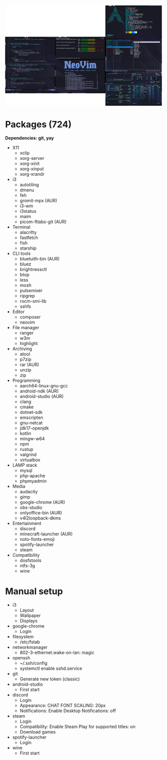 ![Preview](/preview.png)

# Packages (724)
**Dependencies: git, yay**
- X11
  - xclip
  - xorg-server
  - xorg-xinit
  - xorg-xinput
  - xorg-xrandr
- i3
  - autotiling
  - dmenu
  - feh
  - gromit-mpx (AUR)
  - i3-wm
  - i3status
  - maim
  - picom-ftlabs-git (AUR)
- Terminal
  - alacritty
  - fastfetch
  - fish
  - starship
- CLI tools
  - bluetuith-bin (AUR)
  - bluez
  - brightnessctl
  - btop
  - less
  - mosh
  - pulsemixer
  - ripgrep
  - rocm-smi-lib
  - sshfs
- Editor
  - composer
  - neovim
- File manager
  - ranger
  - w3m
  - highlight
- Archiving
  - atool
  - p7zip
  - rar (AUR)
  - unzip
  - zip
- Programming
  - aarch64-linux-gnu-gcc
  - android-ndk (AUR)
  - android-studio (AUR)
  - clang
  - cmake
  - dotnet-sdk
  - emscripten
  - gnu-netcat
  - jdk17-openjdk
  - kotlin
  - mingw-w64
  - npm
  - rustup
  - valgrind
  - virtualbox
- LAMP stack
  - mysql
  - php-apache
  - phpmyadmin
- Media
  - audacity
  - gimp
  - google-chrome (AUR)
  - obs-studio
  - onlyoffice-bin (AUR)
  - v4l2loopback-dkms
- Entertainment
  - discord
  - minecraft-launcher (AUR)
  - noto-fonts-emoji
  - spotify-launcher
  - steam
- Compatibility
  - dosfstools
  - ntfs-3g
  - wine

# Manual setup
- i3
  - Layout
  - Wallpaper
  - Displays
- google-chrome
  - Login
- filesystem
  - /etc/fstab
- networkmanager
  - 802-3-ethernet.wake-on-lan: magic
- openssh
  - ~/.ssh/config
  - systemctl enable sshd.service
- git
  - Generate new token (classic)
- android-studio
  - First start
- discord
  - Login
  - Appearance: CHAT FONT SCALING: 20px
  - Notifications: Enable Desktop Notifications: off
- steam
  - Login
  - Compatibility: Enable Steam Play for supported titles: on
  - Download games
- spotify-launcher
  - Login
- wine
  - First start
